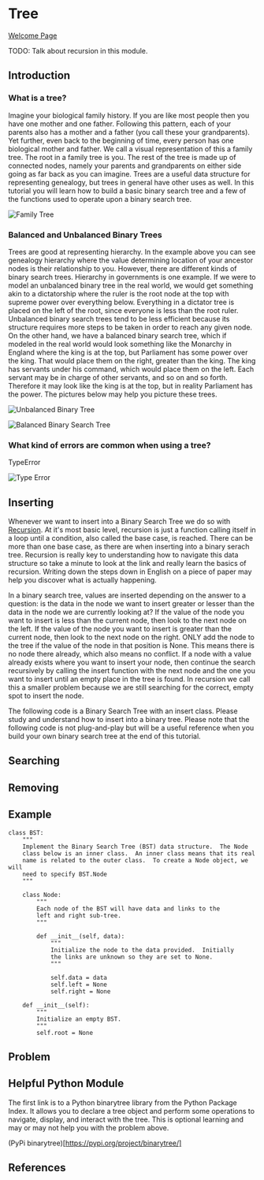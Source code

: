 # Tree

[Welcome Page](https://github.com/Morthais/data_structure_final/blob/main/0-welcome.md)

TODO: Talk about recursion in this module.

## Introduction

### What is a tree?

Imagine your biological family history. If you are like most people then you have one mother and one father. Following this pattern, each of your parents also has a mother and a father (you call these your grandparents). Yet further, even back to the beginning of time, every person has one biological mother and father. We call a visual representation of this a family tree. The root in a family tree is you. The rest of the tree is made up of connected nodes, namely your parents and grandparents on either side going as far back as you can imagine. Trees are a useful data structure for representing genealogy, but trees in general have other uses as well. In this tutorial you will learn how to build a basic binary search tree and a few of the functions used to operate upon a binary search tree.

![Family Tree](https://user-images.githubusercontent.com/60240900/161341533-2be7d064-11b9-4d1b-affc-d5236632f348.png)

### Balanced and Unbalanced Binary Trees

Trees are good at representing hierarchy. In the example above you can see genealogy hierarchy where the value determining location of your ancestor nodes is their relationship to you. However, there are different kinds of binary search trees. Hierarchy in governments is one example. If we were to model an unbalanced binary tree in the real world, we would get something akin to a dictatorship where the ruler is the root node at the top with supreme power over everything below. Everything in a dictator tree is placed on the left of the root, since everyone is less than the root ruler. Unbalanced binary search trees tend to be less efficient because its structure requires more steps to be taken in order to reach any given node. On the other hand, we have a balanced binary search tree, which if modeled in the real world would look something like the Monarchy in England where the king is at the top, but Parliament has some power over the king. That would place them on the right, greater than the king. The king has servants under his command, which would place them on the left. Each servant may be in charge of other servants, and so on and so forth. Therefore it may look like the king is at the top, but in reality Parliament has the power. The pictures below may help you picture these trees.

![Unbalanced Binary Tree](https://user-images.githubusercontent.com/60240900/161355156-e5ebc711-a0eb-41ee-9c53-10bce70aac2e.png)

![Balanced Binary Search Tree](https://user-images.githubusercontent.com/60240900/161355164-447c9d1d-d746-47b7-a3ee-fa520a2d60f7.png)


### What kind of errors are common when using a tree?

TypeError

![Type Error](https://user-images.githubusercontent.com/60240900/161353035-63cbb601-189e-4e05-aaa6-07a4edff7841.png)

## Inserting

Whenever we want to insert into a Binary Search Tree we do so with [Recursion](https://www.w3schools.com/python/gloss_python_function_recursion.asp). At it's most basic level, recursion is just a function calling itself in a loop until a condition, also called the base case, is reached. There can be more than one base case, as there are when inserting into a binary serach tree. Recursion is really key to understanding how to navigate this data structure so take a minute to look at the link and really learn the basics of recursion. Writing down the steps down in English on a piece of paper may help you discover what is actually happening.

In a binary search tree, values are inserted depending on the answer to a question: is the data in the node we want to insert greater or lesser than the data in the node we are currently looking at? If the value of the node you want to insert is less than the current node, then look to the next node on the left. If the value of the node you want to insert is greater than the current node, then look to the next node on the right. ONLY add the node to the tree if the value of the node in that position is None. This means there is no node there already, which also means no conflict. If a node with a value already exists where you want to insert your node, then continue the search recursively by calling the insert function with the next node and the one you want to insert until an empty place in the tree is found. In recursion we call this a smaller problem because we are still searching for the correct, empty spot to insert the node.

The following code is a Binary Search Tree with an insert class. Please study and understand how to insert into a binary tree. Please note that the following code is not plug-and-play but will be a useful reference when you build your own binary search tree at the end of this tutorial.

## Searching


## Removing

## Example

```
class BST:
    """
    Implement the Binary Search Tree (BST) data structure.  The Node 
    class below is an inner class.  An inner class means that its real 
    name is related to the outer class.  To create a Node object, we will 
    need to specify BST.Node
    """

    class Node:
        """
        Each node of the BST will have data and links to the 
        left and right sub-tree. 
        """

        def __init__(self, data):
            """ 
            Initialize the node to the data provided.  Initially
            the links are unknown so they are set to None.
            """
       
            self.data = data
            self.left = None
            self.right = None

    def __init__(self):
        """
        Initialize an empty BST.
        """
        self.root = None
```

## 


## Problem

## Helpful Python Module

The first link is to a Python binarytree library from the Python Package Index. It allows you to declare a tree object and perform some operations to navigate, display, and interact with the tree. This is optional learning and may or may not help you with the problem above.

(PyPi binarytree)[https://pypi.org/project/binarytree/]

## References
